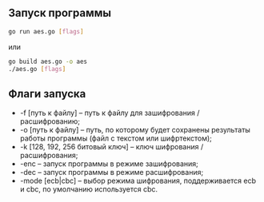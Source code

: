 ## Запуск программы
```sh
go run aes.go [flags]
```
или
```sh
go build aes.go -o aes
./aes.go [flags]
```
## Флаги запуска
- -f [путь к файлу] – путь к файлу для зашифрования / расшифрованию;
- -o [путь к файлу] – путь, по которому будет сохранены результаты работы программы (файл с текстом или шифртекстом);
- -k [128, 192, 256 битовый ключ] – ключ шифрования / расшифрования;
- -enc – запуск программы в режиме зашифрования;
- -dec – запуск программы в режиме расшифрования;
- -mode [ecb|cbc] – выбор режима шифрования, поддерживается ecb и cbc, по умолчанию используется cbc.